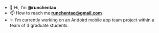 - 👋 Hi, I’m **@runchentao**
- 📫 How to reach me **runchentao@gmail.com**
- ✨ I'm currently working on an Andoird mobile app team project within a team of 4 graduate students.

<!---
runchentao/runchentao is a ✨ special ✨ repository because its `README.md` (this file) appears on your GitHub profile.
You can click the Preview link to take a look at your changes.
--->
